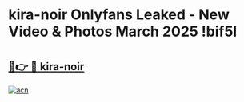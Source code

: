 # kira-noir Onlyfans Leaked - New Video & Photos March 2025 !bif5l

# <h2><a href="https://7qypch.iuczelnia.edu.pl?title=kira-noir&ref=bif5l">🔗👉 🔴 kira-noir</a></h2>

[![acn](https://github.com/user-attachments/assets/0f9c940e-d8b0-45ae-aac7-cd30a18b3e1c)](https://7qypch.iuczelnia.edu.pl?title=kira-noir&ref=bif5l)

